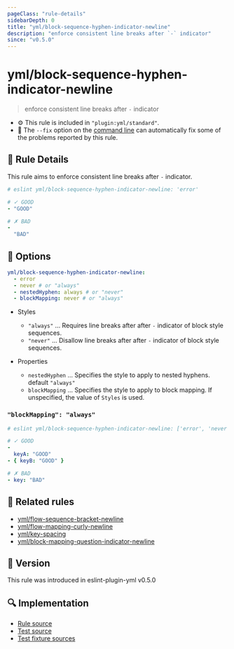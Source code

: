 ```yaml
---
pageClass: "rule-details"
sidebarDepth: 0
title: "yml/block-sequence-hyphen-indicator-newline"
description: "enforce consistent line breaks after `-` indicator"
since: "v0.5.0"
---
```


# yml/block-sequence-hyphen-indicator-newline

> enforce consistent line breaks after `-` indicator

- :gear: This rule is included in `"plugin:yml/standard"`.
- :wrench: The `--fix` option on the [command line](https://eslint.org/docs/user-guide/command-line-interface#fixing-problems) can automatically fix some of the problems reported by this rule.

## :book: Rule Details

This rule aims to enforce consistent line breaks after `-` indicator.

<eslint-code-block fix>

<!-- eslint-skip -->

```yaml
# eslint yml/block-sequence-hyphen-indicator-newline: 'error'

# ✓ GOOD
- "GOOD"

# ✗ BAD
-
  "BAD"
```

</eslint-code-block>

## :wrench: Options

```yaml
yml/block-sequence-hyphen-indicator-newline:
  - error
  - never # or "always" 
  - nestedHyphen: always # or "never"
  - blockMapping: never # or "always"
```

- Styles
  - `"always"` ... Requires line breaks after after `-` indicator of block style sequences.
  - `"never"` ... Disallow line breaks after after `-` indicator of block style sequences.

- Properties
  - `nestedHyphen` ... Specifies the style to apply to nested hyphens. default `"always"`
  - `blockMapping` ... Specifies the style to apply to block mapping. If unspecified, the value of `Styles` is used.

### `"blockMapping": "always"`

<eslint-code-block fix>

<!-- eslint-skip -->

```yaml
# eslint yml/block-sequence-hyphen-indicator-newline: ['error', 'never', { blockMapping: 'always' }]

# ✓ GOOD
-
  keyA: "GOOD"
- { keyB: "GOOD" }

# ✗ BAD
- key: "BAD"
```

</eslint-code-block>

## :couple: Related rules

- [yml/flow-sequence-bracket-newline](https://github.com/ota-meshi/eslint-plugin-yml/tree/master/docs/rules/flow-sequence-bracket-newline.md)
- [yml/flow-mapping-curly-newline](https://github.com/ota-meshi/eslint-plugin-yml/tree/master/docs/rules/flow-mapping-curly-newline.md)
- [yml/key-spacing](https://github.com/ota-meshi/eslint-plugin-yml/tree/master/docs/rules/key-spacing.md)
- [yml/block-mapping-question-indicator-newline](https://github.com/ota-meshi/eslint-plugin-yml/tree/master/docs/rules/block-mapping-question-indicator-newline.md)

## :rocket: Version

This rule was introduced in eslint-plugin-yml v0.5.0

## :mag: Implementation

- [Rule source](https://github.com/ota-meshi/eslint-plugin-yml/blob/master/src/rules/block-sequence-hyphen-indicator-newline.ts)
- [Test source](https://github.com/ota-meshi/eslint-plugin-yml/blob/master/tests/src/rules/block-sequence-hyphen-indicator-newline.ts)
- [Test fixture sources](https://github.com/ota-meshi/eslint-plugin-yml/tree/master/tests/fixtures/rules/block-sequence-hyphen-indicator-newline)
